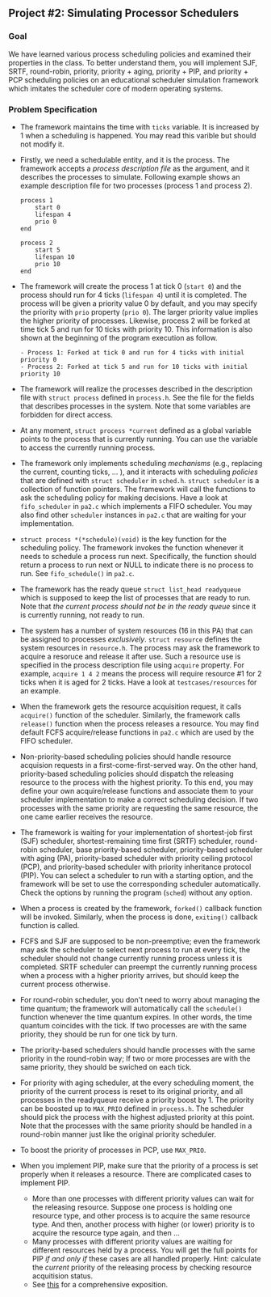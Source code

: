 ## Project #2: Simulating Processor Schedulers

### Goal

We have learned various process scheduling policies and examined their properties in the class.
To better understand them, you will implement SJF, SRTF, round-robin, priority, priority + aging, priority + PIP, and priority + PCP scheduling policies on an educational scheduler simulation framework which imitates the scheduler core of modern operating systems.


### Problem Specification

- The framework maintains the time with `ticks` variable. It is increased by 1 when a scheduling is happened. You may read this varible but should not modify it.

- Firstly, we need a schedulable entity, and it is the process. The framework accepts a *process description file* as the argument, and it describes the processes to simulate. Following example shows an example description file for two processes (process 1 and process 2).

	```
	process 1
		start 0
		lifespan 4
		prio 0
	end

	process 2
		start 5
		lifespan 10
		prio 10
	end
	```

- The framework will create the process 1 at tick 0 (`start 0`) and the process should run for 4 ticks (`lifespan 4`) until it is completed. The process will be given a priority value 0 by default, and you may specify the priority with `prio` property (`prio 0`). The larger priority value implies the higher priority of processes. Likewise, process 2 will be forked at time tick 5 and run for 10 ticks with priority 10. This information is also shown at the beginning of the program execution as follow.
	```
	- Process 1: Forked at tick 0 and run for 4 ticks with initial priority 0
	- Process 2: Forked at tick 5 and run for 10 ticks with initial priority 10
	```

- The framework will realize the processes described in the description file with `struct process` defined in `process.h`. See the file for the fields that describes processes in the system. Note that some variables are forbidden for direct access.

- At any moment, `struct process *current` defined as a global variable points to the process that is currently running. You can use the variable to access the currently running process.

- The framework only implements scheduling *mechanisms* (e.g., replacing the current, counting ticks, ... ), and it interacts with scheduling *policies* that are defined with `struct scheduler` in `sched.h`. `struct scheduler` is a collection of function pointers. The framework will call the functions to ask the scheduling policy for making decisions. Have a look at `fifo_scheduler` in `pa2.c` which implements a FIFO scheduler. You may also find other `scheduler` instances in `pa2.c` that are waiting for your implementation.

- `struct process *(*schedule)(void)` is the key function for the scheduling policy. The framework invokes the function whenever it needs to schedule a process run next. Specifically, the function should return a process to run next or NULL to indicate there is no process to run. See `fifo_schedule()` in `pa2.c`.

- The framework has the ready queue `struct list_head readyqueue` which is supposed to keep the list of processes that are ready to run. Note that *the current process should not be in the ready queue* since it is currently running, not ready to run.

- The system has a number of system resources (16 in this PA) that can be assigned to processes *exclusively*. `struct resource` defines the system resources in `resource.h`. The process may ask the framework to acquire a resoruce and release it after use. Such a resource use is specified in the process description file using `acquire` property. For example, `acquire 1 4 2` means the process will require resource #1 for 2 ticks when it is aged for 2 ticks. Have a look at `testcases/resources` for an example.

- When the framework gets the resource acquisition request, it calls `acquire()` function of the scheduler. Similarly, the framework calls `release()` function when the process releases a resource. You may find default FCFS acquire/release functions in `pa2.c` which are used by the FIFO scheduler.

- Non-priority-based scheduling policies should handle resource acquision requests in a first-come-first-served way. On the other hand, priority-based scheduling policies should dispatch the releasing resource to the process with the highest priority. To this end, you may define your own acquire/release functions and associate them to your scheduler implementation to make a correct scheduling decision. If two processes with the same priority are requesting the same resource, the one came earlier receives the resource.

- The framework is waiting for your implementation of shortest-job first (SJF) scheduler, shortest-remaining time first (SRTF) scheduler, round-robin scheduler, base priority-based scheduler, priority-based scheduler with aging (PA), priority-based scheduler with priority ceiling protocol (PCP), and priority-based scheduler with priority inheritance protocol (PIP). You can select a scheduler to run with a starting option, and the framework will be set to use the corresponding scheduler automatically. Check the options by running the program (`sched`) without any option.

- When a process is created by the framework, `forked()` callback function will be invoked. Similarly, when the process is done, `exiting()` callback function is called.

- FCFS and SJF are supposed to be non-preemptive; even the framework may ask the scheduler to select next process to run at every tick, the scheduler should not change currently running process unless it is completed. SRTF scheduler can preempt the currently running process when a process with a higher priority arrives, but should keep the current process otherwise.

- For round-robin scheduler, you don't need to worry about managing the time quantum; the framework will automatically call the `schedule()` function whenever the time quantum expires. In other words, the time quantum coincides with the tick. If two processes are with the same priority, they should be run for one tick by turn.

- The priority-based schedulers should handle processes with the same priority in the round-robin way; If two or more processes are with the same priority, they should be swiched on each tick.

- For priority with aging scheduler, at the every scheduling moment, the priority of the current process is reset to its original priority, and all processes in the readyqueue receive a priority boost by 1. The priority can be boosted up to `MAX_PRIO` defined in `process.h`. The scheduler should pick the process with the highest adjusted priority at this point. Note that the processes with the same priority should be handled in a round-robin manner just like the original priority scheduler.

- To boost the priority of processes in PCP, use `MAX_PRIO`.

- When you implement PIP, make sure that the priority of a process is set properly when it releases a resource. There are complicated cases to implement PIP.
	- More than one processes with different priority values can wait for the releasing resource. Suppose one process is holding one resource type, and other process is to acquire the same resource type. And then, another process with higher (or lower) priority is to acquire the resource type again, and then ...
	- Many processes with different priority values are waiting for different resources held by a process.
	You will get the full points for PIP *if and only if* these cases are all handled properly. Hint: calculate the *current* priority of the releasing process by checking resource acquitision status.
  - See [this](https://www.embedded.com/how-to-use-priority-inheritance/) for a comprehensive exposition.


